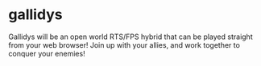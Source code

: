 # gallidys
Gallidys will be an open world RTS/FPS hybrid that can be played straight from your web browser! Join up with your allies, and work together to conquer your enemies!
